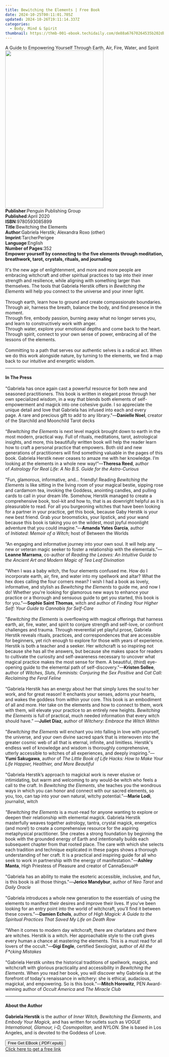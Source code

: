 ```yaml
---
title: Bewitching the Elements | Free Book
date: 2024-10-25T00:11:01.705Z
updated: 2024-10-26T19:11:14.337Z
categories:
  - Body, Mind & Spirit
thumbnail: https://thmb-001-ebook.techidaily.com/de88a67670264535b202dba07e56a51d7b4906ffefbca0597087f0d37d16bfbf.jpg
---
```

<main id="book-container">
  <div class="flex flex-col">
    <div class="book-brief flex-1 py-6 px-4 sm:p-6 md:py-10 md:px-8">
      <!-- brief-->
      <div class="book-brief-main">
        A Guide to Empowering Yourself Through Earth, Air, Fire, Water, and
        Spirit
      </div>
    </div>
    <div
      class="book-meta-info flex-1 grid gap-4 col-start-1 col-end-3 row-start-1 sm:mb-6 sm:grid-cols-4 lg:gap-6 lg:col-start-2 lg:row-end-6 lg:row-span-6 lg:mb-0"
    >
      <div
        class="book-meta-info-left place-content-center mt-4 p-4 text-sm leading-6 col-start-2 col-span-2 dark:text-slate-400"
      >
        <img
          class="w-full h-500 object-cover rounded-lg sm:h-255 sm:col-span-2 lg:col-span-full"
          src="https://img-001-ebook.techidaily.com/252f56823ee17f97bcea702e9bfcf6667b40ff71d5d39f90928e20ea5d6011bc.jpg"
          alt=""
          width="312"
          height="500"
        />
      </div>
      <div
        class="book-meta-info-right mt-2 col-start-1 row-start-2 col-span-3 self-center"
      >
        <!-- meta data  -->
        <div class="flex flex-col px-4 md:px-8">
          <div class="flex-1">
            <strong>Publisher</strong>:<span class="px-2"
              >Penguin Publishing Group</span
            >
          </div>
          <div class="flex-1">
            <strong>Published</strong>:<span class="px-2">April 2020</span>
          </div>
          <div class="flex-1">
            <strong>ISBN</strong>:<span class="px-2">9780593085899</span>
          </div>
          <div class="flex-1">
            <strong>Title</strong>:<span class="px-2"
              >Bewitching the Elements</span
            >
          </div>
          <div class="flex-1">
            <strong>Author</strong>:<span class="px-2"
              >Gabriela Herstik; Alexandra Roxo (other)</span
            >
          </div>
          <div class="flex-1">
            <strong>Imprint</strong>:<span class="px-2">TarcherPerigee</span>
          </div>
          <div class="flex-1">
            <strong>Language</strong>:<span class="px-2">English</span>
          </div>
          <div class="flex-1">
            <strong>Number of Pages</strong>:<span class="px-2">352</span>
          </div>
        </div>
      </div>
    </div>
    <div class="book-description flex-1 py-6 px-4 sm:p-6 md:py-10 md:px-8">
      <div class="book-description-main">
        <div accordion-content="" id="description">
          <b
            ><b
              >Empower yourself by connecting to the five elements through
              meditation, breathwork, tarot, crystals, rituals, and
              journaling</b
            ></b
          ><br /><br />It's the new age of enlightenment, and more and more
          people are embracing witchcraft and other spiritual practices&nbsp;to
          tap into their inner strength and resilience, while aligning with
          something larger than themselves. The tools that Gabriela Herstik
          offers in <i>Bewitching the Elements</i> will help you connect to the
          universe and your inner light.<br /><br />Through earth, learn how to
          ground and create compassionate boundaries.<br />Through air, harness
          the breath, balance the body, and find presence in the moment.<br />Through
          fire, embody passion, burning away what no longer serves you, and
          learn to constructively work with anger.<br />Through water, explore
          your emotional depths and come back to the heart.<br />Through spirit,
          connect to your own sense of power, embracing all of the lessons of
          the elements.<br /><br />Committing to a path that serves our
          authentic selves is a radical act. When we do this work alongside
          nature, by turning to the elements, we find a map back to our
          intuitive and energetic wisdom.
        </div>
        <div class="accordion-fader"></div>
      </div>
    </div>
    <div class="book-excerpts flex-1 py-6 px-4 sm:p-6 md:py-10 md:px-8">
      <!-- excerpts-->
      <div class="book-excerpts-main">
        <hr />
        <h4 class="placeholder placeholder-heading">
          <span>In The Press</span>
        </h4>
        <p>
          "Gabriela has once again cast a powerful resource for both new and
          seasoned practitioners. This book is written in elegant prose through
          her own specialized wisdom, in a way that blends both elements of
          self-empowerment and magick into one cohesive guide.&nbsp;I so
          appreciate the unique detail and love that Gabriela has infused into
          each and every page.&nbsp;A&nbsp;rare and precious gift to add to any
          library."—<b>Danielle Noel</b>, creator of the Starchild and Moonchild
          Tarot decks<br /><br />“<i>Bewitching the Elements</i>&nbsp;is next
          level magick brought down to earth in the most modern, practical way.
          Full of rituals, meditations, tarot, astrological insights, and more,
          this beautifully written book will help the reader learn how to craft
          a personal practice that empowers. Both old and new generations of
          practitioners will find something valuable in the pages of this book.
          Gabriela Herstik never ceases to amaze me with her knowledge. I’m
          looking at the elements in a whole new way!”—<b>Theresa Reed</b>,
          author of<i
            >&nbsp;Astrology For Real Life: A No B.S. Guide for the
            Astro-Curious<br /><br /></i
          >"Fun, glamorous, informative, and... friendly! Reading&nbsp;<i
            >Bewitching the Elements</i
          >&nbsp;is like sitting in the living room of your magical bestie,
          sipping rose and cardamom tea, invoking the Goddess,
          anointing&nbsp;candles, and pulling cards to call in your dream life.
          Somehow, Herstik managed to create a comprehensive book, tool-kit and
          how to, that is as downright helpful as it is pleasurable to read. For
          all you burgeoning witches that have been looking for a partner in
          your practice, get this book, because Gaby Herstik is your new best
          friend. Grab your broomsticks, your lipstick, and your wand because
          this book is taking you on the wildest, most joyful moonlight
          adventure that you could imagine.”—<b>Amanda Yates Garcia</b>, author
          of&nbsp;<i>Initiated: Memoir of a Witch</i>;&nbsp;host of Between the
          Worlds<br /><i><br /></i>“An engaging and informative journey into
          your own soul. It will help any new or veteran magic seeker to foster
          a relationship with the elementals.”—<b>Leanne Marrama</b>, co-author
          of
          <i
            >Reading the Leaves:&nbsp;An Intuitive Guide to the Ancient Art and
            Modern Magic of Tea Leaf Divination<br />
          </i>
          <br />"When I was a baby witch, the four elements confused me. How do
          I incorporate earth, air, fire, and water into my spellwork and altar?
          What the hex does calling the four corners mean? I wish I had a book
          as lovely, informative, and stylish as&nbsp;<i
            >Bewitching the Elements</i
          >&nbsp;to guide me, and now I do! Whether you're looking for glamorous
          new ways to enhance your practice or a thorough and sensuous guide to
          get you started, this book is for you."—<b>Sophie Saint Thomas</b>,
          witch and author of&nbsp;<i
            >Finding Your Higher Self: Your Guide to Cannabis for
            Self-Care&nbsp;</i
          >
          <br />
          <i><br /></i>"<i>Bewitching the Elements</i>&nbsp;is overflowing with
          magical offerings that harness earth, air, fire, water, and spirit to
          conjure strength and self-love,&nbsp;or confront challenges and
          trauma. Through reverential yet playful prose, Gabriela Herstik
          reveals rituals, practices, and correspondences that are accessible
          for beginners, yet rich enough to explore for those with years of
          experience. Herstik is both a teacher and a seeker. Her witchcraft is
          so inspiring not because she has all the answers, but because she
          makes space for readers to cultivate the curiosity and self-awareness
          necessary to uncover what magical practice makes the most sense for
          them. A&nbsp;beautiful, (third) eye-opening guide to the elemental
          path of self-discovery."—<b>Kristen Sollee</b>, author of&nbsp;<i
            >Witches, Sluts, Feminists: Conjuring the Sex Positive</i
          >&nbsp;and&nbsp;<i>Cat Call: Reclaiming the Feral Feline</i
          ><br /><br />“Gabriela Herstik has an energy about her that simply
          lures the soul to her work, and for great reason! It enchants your
          senses, adorns your hearts, and wakes the goddess from within your
          core. This book is an embodiment of all and more.&nbsp;Her take on the
          elements and how to connect to them, work with them, will elevate your
          practice to an entirely new heights.&nbsp;<i
            >Bewitching the Elements&nbsp;</i
          >is&nbsp;full of practical, much needed information
          that&nbsp;every&nbsp;witch should have.” —<b>Juliet Diaz</b>, author
          of&nbsp;<i>Witchery: Embrace the Witch Within<br /></i><br />"<i
            >Bewitching the Elements </i
          >will enchant you into falling in love with yourself, the universe,
          and your own divine sacred spark that is interwoven into the greater
          cosmic web of all that is eternal, infinite, and limitless. Herstik's
          endless well of knowledge and wisdom is thoroughly comprehensive,
          utterly accessible to witches of all experiences, and deeply
          inspiring.”—<b>Yumi Sakugawa</b>, author of&nbsp;<i
            >The Little Book of Life Hacks: How to Make Your Life Happier,
            Healthier, and More Beautiful&nbsp;</i
          >
          <br /><br />"Gabriela Herstik’s approach to magickal work is never
          elusive or intimidating, but warm and welcoming to any would-be witch
          who feels a call to the craft. In<i> Bewitching the Elements</i>, she
          teaches you the wondrous ways in which you can honor and connect with
          our sacred elements, so you, too, can tap into your own natural,
          witchy potential.”—<b>Marie Lodi</b>, journalist, witch<i
            ><br /><br />"Bewitching the Elements</i
          >&nbsp;is a must-read for anyone wanting to explore or deepen their
          relationship with elemental magick. Gabriela Herstik masterfully
          weaves together astrology, tantra, crystal magick, energetics (and
          more!) to create a comprehensive resource for the aspiring
          metaphysical practitioner. She creates a strong foundation by
          beginning the book with the grounded energy of Earth and intentionally
          builds each subsequent chapter from that rooted place. The care with
          which she selects each tradition and technique explicated in these
          pages shows a thorough understanding of her craft. It is a practical
          and inspiring guide for all who seek to work in partnership with the
          energy of manifestation."—<b>Ashley Manta</b>, High Priestess of
          Pleasure and creator of CannaSexual®&nbsp;<i><br /></i
          ><br />"Gabriela has an ability to make the esoteric accessible,
          inclusive, and fun, is this book is all those things."—<b
            >Jerico Mandybur</b
          >, author of<i> Neo Tarot </i>and <i>Daily Oracle</i
          ><br /><br />"Gabriela introduces a whole new generation to the
          essentials of using the elements to manifest their desires and improve
          their lives. If you’ve been looking for an entry point into the world
          of witchcraft, you’ll find it between these covers.”—<b
            >Damien Echols</b
          >, author of
          <i
            >High Magick: A Guide to the Spiritual Practices That Saved My Life
            on Death Row</i
          ><br /><br />“When it comes to modern day witchcraft, there are
          charlatans and there are witches. Herstik is a witch. Her approachable
          style to the craft gives every human a chance at mastering the
          elements. This is a must read for all lovers of the occult."—<b
            >Gigi Engle</b
          >, certified Sexologist, author of <i>All the F*cking Mistakes</i
          ><br /><br />"Gabriela Herstik unites the historical traditions of
          spellwork, magick, and witchcraft with glorious practicality and
          accessibility in&nbsp;<i>Bewitching the Elements</i>. When you read
          her book, you will discover why Gabriela is at the forefront of
          today's renaissance in witchery: she is ethical, audacious, magickal,
          and empowering. So is this book."—<b>Mitch Horowitz</b>, PEN
          Award-winning author of&nbsp;<i>Occult America&nbsp;</i>and<i
            >&nbsp;The Miracle Club</i
          >
        </p>
      </div>
    </div>
    <div class="book-about-author flex-1 py-6 px-4 sm:p-6 md:py-10 md:px-8">
      <!-- about author-->
      <div class="book-main-author-main">
        <hr />
        <h4 class="placeholder placeholder-heading">
          <span>About the Author</span>
        </h4>
        <p>
          <b>Gabriela Herstik </b>is the author of
          <i>Inner Witch, Bewitching the Elements</i>, and
          <i>Embody Your Magick,</i> and has written for outlets such as
          <i>VOGUE International, Glamour, i-D, Cosmopolitan,</i> and
          <i>NYLON.</i> She is based in Los Angeles, and is devoted to the
          Goddess of Love.
        </p>
      </div>
    </div>
    <div class="book-free-get flex-1 py-6 px-4 sm:p-6 md:py-10 md:px-8">
      <button
        id="btn-free-get"
        class="bg-blue-500 hover:bg-blue-700 text-white font-bold py-2 px-4 rounded"
      >
        Free Get EBook (.PDF/.epub)
      </button>
      <div id="countdown-display" class="px-2 text-lg mt-2"></div>
      <a
        id="free-link"
        class="hidden bg-blue-500 hover:bg-blue-700 text-white font-bold py-2 px-4 rounded"
        href="https://www.ebooks.com/en-us/book/209775863/bewitching-the-elements/gabriela-herstik/"
        target="_blank"
        >Click here to get a free link</a
      >
    </div>
    <script>
      let countdownTime = 0;
      let countdownInterval = null;
      document
        .getElementById('btn-free-get')
        .addEventListener('click', startCountdown);
      function startCountdown() {
        countdownTime = new Date().getTime() + 60000 * 3;
        countdownInterval = setInterval(updateCountdown, 1000);
        document.getElementById('btn-free-get').disabled = true;
        document
          .getElementById('btn-free-get')
          .classList.add('bg-gray-500', 'cursor-not-allowed');
      }
      function updateCountdown() {
        let currentTime = new Date().getTime();
        let timeLeft = countdownTime - currentTime;
        let secondsLeft = Math.floor(timeLeft / 1000);
        document.getElementById('countdown-display').innerHTML =
          `Remaining time: ${secondsLeft} seconds.`;
        if (secondsLeft <= 0) {
          clearInterval(countdownInterval);
          document.getElementById('btn-free-get').classList.add('hidden');
          document.getElementById('free-link').classList.remove('hidden');
          document.getElementById('countdown-display').innerHTML = '';
        }
      }
    </script>
  </div>
</main>

<ins class="adsbygoogle"
      style="display:block"
      data-ad-client="ca-pub-7571918770474297"
      data-ad-slot="8358498916"
      data-ad-format="auto"
      data-full-width-responsive="true"></ins>
    